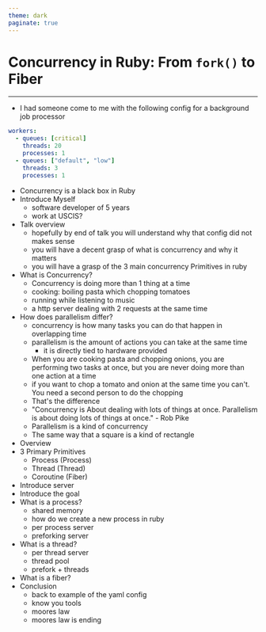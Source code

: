 ```yaml
---
theme: dark
paginate: true
---
```


# Concurrency in Ruby: From `fork()` to Fiber

---

- I had someone come to me with the following config for a background job processor

```yaml
workers:
  - queues: [critical]
    threads: 20
    processes: 1
  - queues: ["default", "low"]
    threads: 3
    processes: 1
```

- Concurrency is a black box in Ruby
- Introduce Myself
  - software developer of 5 years
  - work at USCIS?
- Talk overview
  - hopefully by end of talk you will understand why that config did not makes sense
  - you will have a decent grasp of what is concurrency and why it matters
  - you will have a grasp of the 3 main concurrency Primitives in ruby
- What is Concurrency?
  - Concurrency is doing more than 1 thing at a time
  - cooking: boiling pasta which chopping tomatoes
  - running while listening to music
  - a http server dealing with 2 requests at the same time
- How does parallelism differ?
  - concurrency is how many tasks you can do that happen in overlapping time
  - parallelism is the amount of actions you can take at the same time
    - it is directly tied to hardware provided
  - When you are cooking pasta and chopping onions, you are performing
    two tasks at once, but you are never doing more than one action at a time
  - if you want to chop a tomato and onion at the same time you can't. You
    need a second person to do the chopping
  - That's the difference
  - "Concurrency is About dealing with lots of things at once.
    Parallelism is about doing lots of things at once." - Rob Pike
  - Parallelism is a kind of concurrency
  - The same way that a square is a kind of rectangle
- Overview
- 3 Primary Primitives
  - Process (Process)
  - Thread (Thread)
  - Coroutine (Fiber)
- Introduce server
- Introduce the goal
- What is a process?
  - shared memory
  - how do we create a new process in ruby
  - per process server
  - preforking server
- What is a thread?
  - per thread server
  - thread pool
  - prefork + threads
- What is a fiber?
- Conclusion
  - back to example of the yaml config
  - know you tools
  - moores law
  - moores law is ending
